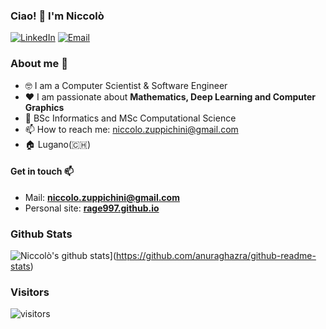### Ciao! 👋 I'm Niccolò

<p> 
<a href="https://www.linkedin.com/in/niccol%C3%B2-zuppichini-16529a139/" target="_blank"><img alt="LinkedIn" src="https://img.shields.io/badge/linkedin-%230077B5.svg?&style=for-the-badge&logo=linkedin&logoColor=white" /></a> <a href="mailto:nick.zup@gmail.com" target="_blank"><img alt="Email" src="https://img.shields.io/badge/-nick.zup@gmail.com-c14438?style=for-the-badge&logoColor=white&link=mailto:nick.zup@gmail.com" /></a> 
</p>

### About me :rocket:
- 🤓  I am a Computer Scientist & Software Engineer
- ❤️ I am passionate about **Mathematics, Deep Learning and Computer Graphics** 
- 📜 BSc Informatics and MSc Computational Science
- 📫 How to reach me: niccolo.zuppichini@gmail.com
- 🏠 Lugano(🇨🇭) 

<!--
### Current interestes 📚 
-->
 
 #### Get in touch 📫
- Mail: **niccolo.zuppichini@gmail.com**
- Personal site: **[rage997.github.io](https://rage997.github.io/)**

### Github Stats
![Niccolò's github stats](https://github-readme-stats.vercel.app/api?username=rage997&show_icons=true&hi&theme=dark&count_private=true&include_all_commits=true)](https://github.com/anuraghazra/github-readme-stats)

### Visitors
![visitors](https://visitor-badge.glitch.me/badge?page_id=rage997.count_visitors)
